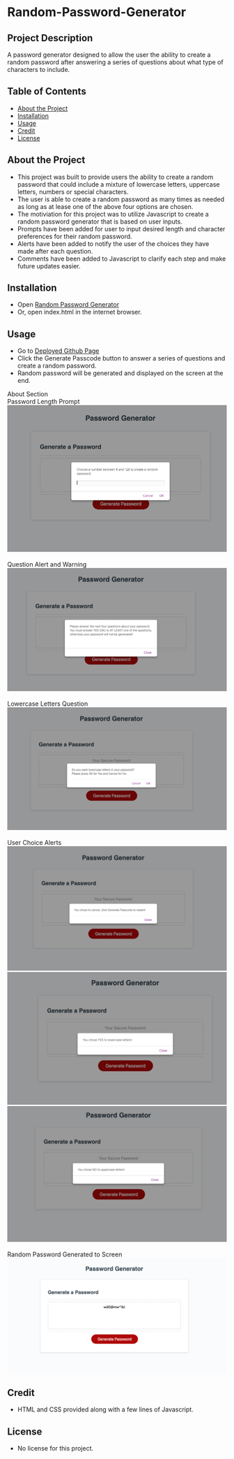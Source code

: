 # Random-Password-Generator

## Project Description

A password generator designed to allow the user the ability to create a random password after answering a series of questions about what type of characters to include.

## Table of Contents 

- [About the Project](#about-the-project)
- [Installation](#installation)
- [Usage](#usage)
- [Credit](#credit)
- [License](#license)

## About the Project

- This project was built to provide users the ability to create a random password that could include a mixture of lowercase letters, uppercase letters, numbers or special characters.
- The user is able to create a random password as many times as needed as long as at lease one of the above four options are chosen.
- The motiviation for this project was to utilize Javascript to create a random password generator that is based on user inputs.
- Prompts have been added for user to input desired length and character preferences for their random password.
- Alerts have been added to notify the user of the choices they have made after each question.
- Comments have been added to Javascript to clarify each step and make future updates easier.

## Installation

- Open [Random Password Generator](https://twashke.github.io/Random-Password-Generator/) 
- Or, open index.html in the internet browser.

## Usage

- Go to [Deployed Github Page](https://twashke.github.io/Random-Password-Generator/)
- Click the Generate Passcode button to answer a series of questions and create a random password.
- Random password will be generated and displayed on the screen at the end.

About Section \
Password Length Prompt \
![Password Length Prompt](Assets/images/password_length_prompt.png) \
\
Question Alert and Warning \
![Question Alert and Warning](Assets/images/upcoming_questions_alert.png) \
\
Lowercase Letters Question \
![Lowercase Letters Question](Assets/images/lowecase_letters_confirm.png) \
\
User Choice Alerts \
![You chose Cancel](Assets/images/cancel_alert.png) \
![You chose YES](Assets/images/yes_alert.png) \
![You chose NO](Assets/images/no_alert.png) \
\
Random Password Generated to Screen \
![Random Password Generated](Assets/images/random_password_generated.png) 

## Credit

- HTML and CSS provided along with a few lines of Javascript.

## License

- No license for this project.